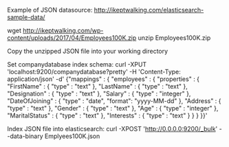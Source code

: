 Example of JSON datasource:
http://ikeptwalking.com/elasticsearch-sample-data/

wget http://ikeptwalking.com/wp-content/uploads/2017/04/Employees100K.zip
unzip Employees100K.zip

Copy the unzipped JSON file into your working directory

Set companydatabase index schema:
curl -XPUT 'localhost:9200/companydatabase?pretty' -H 'Content-Type: application/json' -d' {"mappings" : { "employees" : { "properties" : { "FirstName" : { "type" : "text"  }, "LastName" : { "type" : "text"  }, "Designation" : { "type" : "text"  }, "Salary" : { "type" : "integer"  }, "DateOfJoining" : { "type" : "date", "format": "yyyy-MM-dd"  }, "Address" : { "type" : "text"  }, "Gender" : { "type" : "text"  }, "Age" : { "type" : "integer"  }, "MaritalStatus" : { "type" : "text"  }, "Interests" : { "type" : "text"  } } } }}'


Index JSON file into elasticsearch:
curl -XPOST 'http://0.0.0.0:9200/_bulk' --data-binary Emplyees100K.json

